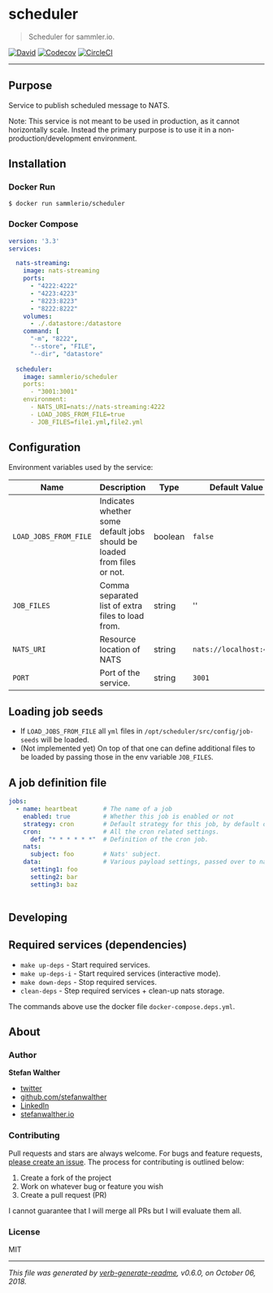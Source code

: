 # scheduler

> Scheduler for sammler.io.

[![David](https://img.shields.io/david/sammler/scheduler.svg)](https://github.com/sammler/scheduler)
[![Codecov](https://img.shields.io/codecov/c/github/sammler/scheduler.svg?logo=codecov)](https://codecov.io/gh/sammler/scheduler)
[![CircleCI](https://img.shields.io/circleci/project/github/sammler/scheduler/master.svg)](https://circleci.com/gh/sammler/scheduler)

---

## Purpose

Service to publish scheduled message to NATS.

Note: This service is not meant to be used in production, as it cannot horizontally scale. Instead the primary purpose is to use it in a non-production/development environment.

## Installation

### Docker Run

```
$ docker run sammlerio/scheduler
```

### Docker Compose

```yaml
version: '3.3'
services:

  nats-streaming:
    image: nats-streaming
    ports:
      - "4222:4222"
      - "4223:4223"
      - "8223:8223"
      - "8222:8222"
    volumes:
      - ./.datastore:/datastore
    command: [
      "-m", "8222",
      "--store", "FILE",
      "--dir", "datastore"
  
  scheduler:
    image: sammlerio/scheduler
    ports:
      - "3001:3001"
    environment:
      - NATS_URI=nats://nats-streaming:4222
      - LOAD_JOBS_FROM_FILE=true
      - JOB_FILES=file1.yml,file2.yml
```

## Configuration

Environment variables used by the service:

| Name                  | Description                                                             | Type          | Default Value           |
| ---                   | ---                                                                     | ---           | ---                     |
| `LOAD_JOBS_FROM_FILE` | Indicates whether some default jobs should be loaded from files or not. | boolean       | `false`                 |
| `JOB_FILES`           | Comma separated list of extra files to load from.                       | string        | ''                      |
| `NATS_URI`            | Resource location of NATS                                               | string        | `nats://localhost:4222` |
| `PORT`                | Port of the service.                                                    | string        | `3001`                  |

## Loading job seeds

- If `LOAD_JOBS_FROM_FILE` all `yml` files in `/opt/scheduler/src/config/job-seeds` will be loaded.
- (Not implemented yet) On top of that one can define additional files to be loaded by passing those in the env variable `JOB_FILES`.

## A job definition file

```yaml
jobs:
  - name: heartbeat       # The name of a job
    enabled: true         # Whether this job is enabled or not
    strategy: cron        # Default strategy for this job, by default only `cron` for now.
    cron:                 # All the cron related settings.
      def: "* * * * * *"  # Definition of the cron job.
    nats:
      subject: foo        # Nats' subject.
    data:                 # Various payload settings, passed over to nats.
      setting1: foo           
      setting2: bar
      setting3: baz
    
```

## Developing

## Required services (dependencies)

- `make up-deps` - Start required services.
- `make up-deps-i` - Start required services (interactive mode).
- `make down-deps` - Stop required services.
- `clean-deps` - Step required services + clean-up nats storage.

The commands above use the docker file `docker-compose.deps.yml`.

## About

### Author
**Stefan Walther**

* [twitter](http://twitter.com/waltherstefan)  
* [github.com/stefanwalther](http://github.com/stefanwalther) 
* [LinkedIn](https://www.linkedin.com/in/stefanwalther/) 
* [stefanwalther.io](https://stefanwalther.io)

### Contributing
Pull requests and stars are always welcome. For bugs and feature requests, [please create an issue](https://github.com/sammlerio/scheduler/issues). The process for contributing is outlined below:

1. Create a fork of the project
2. Work on whatever bug or feature you wish
3. Create a pull request (PR)

I cannot guarantee that I will merge all PRs but I will evaluate them all.

### License
MIT

***

_This file was generated by [verb-generate-readme](https://github.com/verbose/verb-generate-readme), v0.6.0, on October 06, 2018._

